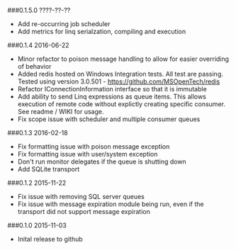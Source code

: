 ###0.1.5.0 ????-??-??
* Add re-occurring job scheduler
* Add metrics for linq serialzation, compiling and execution

###0.1.4 2016-06-22
* Minor refactor to poison message handling to allow for easier overriding of behavior
* Added redis hosted on Windows Integration tests. All test are passing. Tested using version 3.0.501 - https://github.com/MSOpenTech/redis
* Refactor IConnectionInformation interface so that it is immutable
* Add ability to send Linq expressions as queue items. This allows execution of remote code without explictly creating specific consumer. See readme / WIKI for usage.
* Fix scope issue with scheduler and multiple consumer queues

###0.1.3 2016-02-18
* Fix formatting issue with poison message exception
* Fix formatting issue with user/system exception
* Don't run monitor delegates if the queue is shutting down
* Add SQLite transport

###0.1.2 2015-11-22
* Fix issue with removing SQL server queues
* Fix issue with message expiration module being run, even if the transport did not support message expiration

###0.1.0 2015-11-03
* Inital release to github